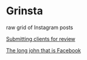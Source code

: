 # Grinsta
raw grid of Instagram posts

[Submitting clients for review](https://www.instagram.com/developer/review/)

[The long john that is Facebook](https://developers.facebook.com/docs/instagram-api/overview)
